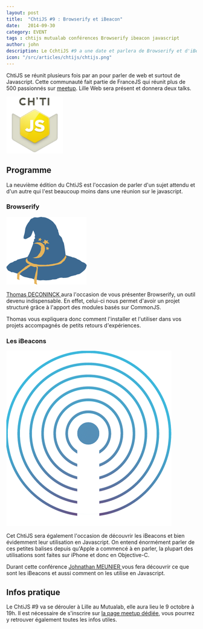 ```yaml
---
layout: post
title:  "ChtiJS #9 : Browserify et iBeacon"
date:   2014-09-30
category: EVENT
tags : chtijs mutualab conférences Browserify ibeacon javascript
author: john
description: Le CchtiJS #9 a une date et parlera de Browserify et d'iBeacon !
icon: "/src/articles/chtijs/chtijs.png"
---
```


ChtiJS se réunit plusieurs fois par an pour parler de web et surtout de Javascript. Cette communauté fait partie de FranceJS qui réunit plus de 500 passionnés sur <a href="http://www.meetup.com"> meetup</a>. Lille Web sera présent et donnera deux talks.

<img src="/src/articles/chtijs/chtijs.png" style="width:150px;">

## Programme

La neuvième édition du ChtiJS est l'occasion de parler d'un sujet attendu et d'un autre qui l'est beaucoup moins dans une réunion sur le javascript.

### Browserify

<img src="/src/articles/chtijs/browserify-logo.png" class="left">

<a href="http://lilleweb.fr/team/"> Thomas DECONINCK </a> aura l'occasion de vous présenter Browserify, un outil devenu indispensable. En effet, celui-ci nous permet d'avoir un projet structuré grâce à l'apport des modules basés sur CommonJS.

Thomas vous expliquera donc comment l'installer et l'utiliser dans vos projets accompagnés de petits retours d'expériences.

### Les iBeacons

<img src="/src/articles/chtijs/logo-svg.png" class="left">

Cet ChtiJS sera également l'occasion de découvrir les iBeacons et bien évidemment leur utilisation en Javascript. On entend énormément parler de ces petites balises depuis qu'Apple a commencé à en parler, la plupart des utilisations sont faites sur iPhone et donc en Objective-C.

Durant cette conférence <a href="http://lilleweb.fr/team/"> Johnathan MEUNIER </a> vous fera découvrir ce que sont les iBeacons et aussi comment on les utilise en Javascript.

## Infos pratique

Le ChtiJS #9 va se dérouler à Lille au Mutualab, elle aura lieu le 9 octobre à 19h. Il est nécessaire de s'inscrire sur <a href="http://www.meetup.com/FranceJS/events/208222662/">la page meetup dédiée</a>, vous pourrez y retrouver également toutes les infos utiles.
